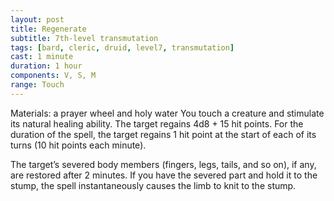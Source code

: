 ```yaml
---
layout: post
title: Regenerate
subtitle: 7th-level transmutation
tags: [bard, cleric, druid, level7, transmutation]
cast: 1 minute
duration: 1 hour
components: V, S, M
range: Touch
---
```

Materials: a prayer wheel and holy water
You touch a creature and stimulate its natural healing ability. The target regains 4d8 + 15 hit points. For the duration of the spell, the target regains 1 hit point at the start of each of its turns (10 hit points each minute).

The target’s severed body members (fingers, legs, tails, and so on), if any, are restored after 2 minutes. If you have the severed part and hold it to the stump, the spell instantaneously causes the limb to knit to the stump.